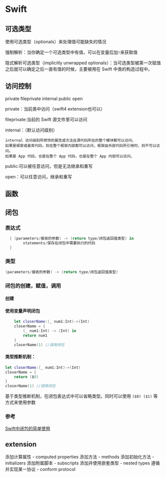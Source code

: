 # Swift

## 可选类型

使用可选类型（optionals）来处理值可能缺失的情况

强制解析：当你确定一个可选类型中有值，可以在变量后加`!`来获取值

隐式解析可选类型（implicitly unwrapped optionals）：当可选类型被第一次赋值之后就可以确定之后一直有值的时候，主要被用在 Swift 中类的构造过程中。

## 访问控制

private fileprivate internal public open

private：当前类中访问（swift4 extension也可以）

fileprivate:当前的 Swift 源文件里可以访问

internal：（默认访问级别）

    internal 访问级别所修饰的属性或方法在源代码所在的整个模块都可以访问。
    如果是框架或者库代码，则在整个框架内部都可以访问，框架由外部代码所引用时，则不可以访问。
    如果是 App 代码，也是在整个 App 代码，也是在整个 App 内部可以访问。

public:可以被任意访问，但是无法继承和重写

open：可以任意访问，继承和重写

## 函数

## 闭包

### 表达式

```Swift
  { (parameters/接收的参数) -> (return type/闭包返回值类型) in
        statements/保存在闭包中需要执行的代码
  }
```

### 类型

```Swift
(parameters/接收的参数) -> (return type/闭包返回值类型)
```

### 闭包的创建，赋值，调用

#### 创建

#### 使用变量声明闭包

```Swift
    let closerName:(_ num1:Int)->(Int)
    closerName = {
        (_ num1:Int) -> (Int) in
        return num1
    }
    closerName(1) //调用闭包
```

#### 类型推断机制：

```Swift
let closerName:(_ num1:Int)->(Int)
closerName = {
    return ($0)
}
closerName(1) //调用闭包
```

基于类型推断机制，在闭包表达式中可以省略类型。同时可以使用 `($0) ($1)` 等方式来使用参数

### 参考

[Swift中闭包的简单使用](https://www.jianshu.com/p/7c599b96815b)

## extension

添加计算属性 - computed properties
添加方法 - methods
添加初始化方法 - initializers
添加附属脚本 - subscripts
添加并使用嵌套类型 - nested types
遵循并实现某一协议 - conform protocol
